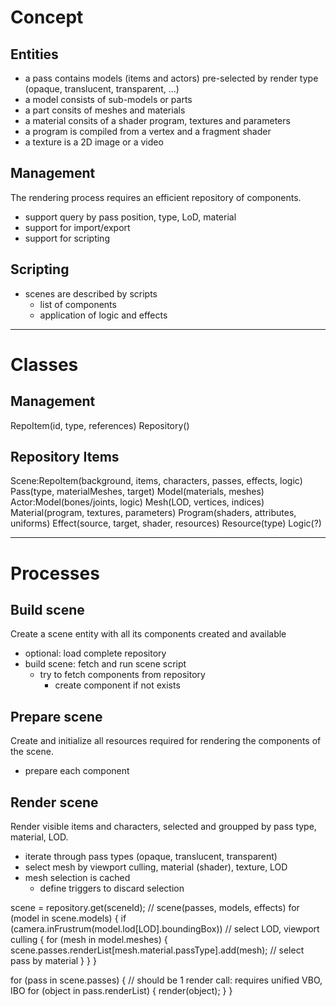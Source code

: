 # Concept

## Entities
- a pass contains models (items and actors) pre-selected by render type (opaque, translucent, transparent, ...)
- a model consists of sub-models or parts
- a part consits of meshes and materials
- a material consits of a shader program, textures and parameters
- a program is compiled from a vertex and a fragment shader
- a texture is a 2D image or a video

## Management
The rendering process requires an efficient repository of components.
- support query by pass position, type, LoD, material
- support for import/export
- support for scripting

## Scripting
- scenes are described by scripts
  - list of components
  - application of logic and effects

---

# Classes

## Management
 RepoItem(id, type, references)
 Repository()

## Repository Items
 Scene:RepoItem(background, items, characters, passes, effects, logic)
 Pass(type, materialMeshes, target)
 Model(materials, meshes)
 Actor:Model(bones/joints, logic)
 Mesh(LOD, vertices, indices)
 Material(program, textures, parameters)
 Program(shaders, attributes, uniforms)
 Effect(source, target, shader, resources)
 Resource(type)
 Logic(?)

---

# Processes

## Build scene
Create a scene entity with all its components created and available
- optional: load complete repository
- build scene: fetch and run scene script
  - try to fetch components from repository
    - create component if not exists

##  Prepare scene
Create and initialize all resources required for rendering the components of the scene.
- prepare each component


## Render scene
Render visible items and characters, selected and groupped by pass type, material, LOD.

- iterate through pass types (opaque, translucent, transparent)
- select mesh by viewport culling, material (shader), texture, LOD
- mesh selection is cached
  - define triggers to discard selection


scene = repository.get(sceneId);
// scene(passes, models, effects)
for (model in scene.models)
{
    if (camera.inFrustrum(model.lod[LOD].boundingBox))                    // select LOD, viewport culling
    {
        for (mesh in model.meshes)
        {
            scene.passes.renderList[mesh.material.passType].add(mesh);    // select pass by material
        }
    } 
}

for (pass in scene.passes)
{
    // should be 1 render call: requires unified VBO, IBO
    for (object in pass.renderList)
    {
      render(object);
    }
}

